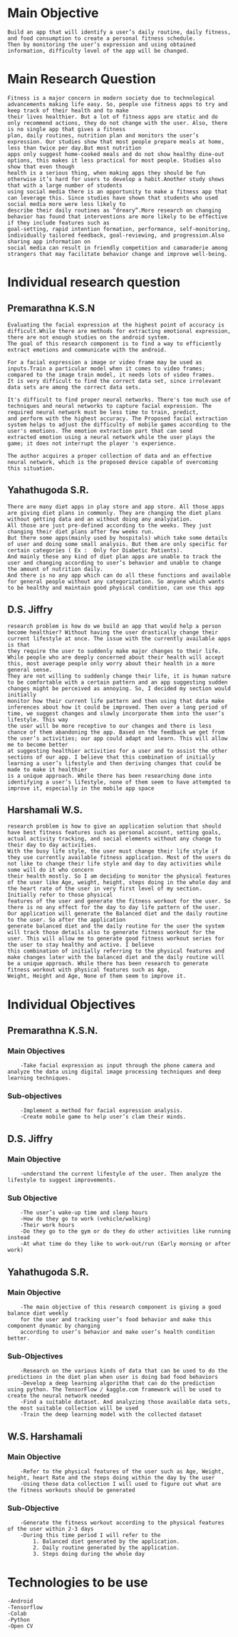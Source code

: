 # Main Objective
    Build an app that will identify a user’s daily routine, daily fitness, and food consumption to create a personal fitness schedule.
    Then by monitoring the user’s expression and using obtained information, difficulty level of the app will be changed.
    
# Main Research Question

    Fitness is a major concern in modern society due to technological advancements making life easy. So, people use fitness apps to try and keep track of their health and to make
    their lives healthier. But a lot of fitness apps are static and do only recommend actions, they do not change with the user. Also, there is no single app that gives a fitness
    plan, daily routines, nutrition plan and monitors the user’s expression. Our studies show that most people prepare meals at home, less than twice per day.But most nutrition
    apps only suggest home-cooked meals and do not show healthy dine-out options, this makes it less practical for most people. Studies also show that even though
    health is a serious thing, when making apps they should be fun otherwise it’s hard for users to develop a habit.Another study shows that with a large number of students
    using social media there is an opportunity to make a fitness app that can leverage this. Since studies have shown that students who used social media more were less likely to
    describe their daily routines as “dreary”.More research on changing behavior has found that interventions are more likely to be effective if they include features such as
    goal-setting, rapid intention formation, performance, self-monitoring, individually tailored feedback, goal-reviewing, and progression.Also sharing app information on
    social media can result in friendly competition and camaraderie among strangers that may facilitate behavior change and improve well-being.
    
# Individual research question
  ## Premarathna K.S.N
    Evaluating the facial expression at the highest point of accuracy is difficult.While there are methods for extracting emotional expression, there are not enough studies on the android system.
    The goal of this research component is to find a way to efficiently extract emotions and communicate with the android.
    
    For a facial expression a image or video frame may be used as inputs.Train a particular model when it comes to video frames; compared to the image train model, it needs lots of video frames.
    It is very difficult to find the correct data set, since irrelevant data sets are among the correct data sets.
    
    It's difficult to find proper neural networks. There's too much use of techniques and neural networks to capture facial expression. The required neural network must be less time to train, predict,
    and perform with the highest accuracy. The Proposed facial extraction system helps to adjust the difficulty of mobile games according to the user's emotions. The emotion extraction part that can send
    extracted emotion using a neural network while the user plays the game; it does not interrupt the player 's experience.
    
    The author acquires a proper collection of data and an effective neural network, which is the proposed device capable of overcoming this situation.
    
  ## Yahathugoda S.R.
    There are many diet apps in play store and app store. All those apps are giving diet plans in commonly. They are changing the diet plans without getting data and an without doing any analyzation.
    All those are just pre-defined according to the weeks. They just changing their diet plans after few weeks run. 
    But there some apps(mainly used by hospitals) which take some details of user and doing some small analysis. But them are only specific for certain categories ( Ex :  Only for Diabetic Patients).  
    And mainly these any kind of diet plan apps are unable to track the user and changing according to user’s behavior and unable to change the amount of nutrition daily. 
    And there is no any app which can do all these functions and available for general people without any categorization. So anyone which wants to be healthy and maintain good physical condition, can use this app
    
    
   ## D.S. Jiffry
    research problem is how do we build an app that would help a person become healthier? Without having the user drastically change their current lifestyle at once. The issue with the currently available apps is that
    they require the user to suddenly make major changes to their life. While people who are deeply concerned about their health will accept this, most average people only worry about their health in a more general sense.
    They are not willing to suddenly change their life, it is human nature to be comfortable with a certain pattern and an app suggesting sudden changes might be perceived as annoying. So, I decided my section would initially
    monitor how their current life pattern and then using that data make inferences about how it could be improved. Then over a long period of time, we suggest changes and slowly incorporate them into the user’s lifestyle. This way
    the user will be more receptive to our changes and there is less chance of them abandoning the app. Based on the feedback we get from the user’s activities; our app could adapt and learn. This will allow me to become better
    at suggesting healthier activities for a user and to assist the other sections of our app. I believe that this combination of initially learning a user’s lifestyle and then deriving changes that could be made to make it healthier
    is a unique approach. While there has been researching done into identifying a user’s lifestyle, none of them seem to have attempted to improve it, especially in the mobile app space
    
    
  ## Harshamali W.S.

    research problem is how to give an application solution that should have best fitness features such as personal account, setting goals, actual activity tracking, and social elements without any change to their day to day activities.
    With the busy life style, the user must change their life style if they use currently available fitness application. Most of the users do not like to change their life style and day to day activities while some will do it who concern
    their health mostly. So I am deciding to monitor the physical features of the user like Age, weight, height, steps doing in the whole day and the heart rate of the user in very first level of my section. Initially refer to those physical
    features of the user and generate the fitness workout for the user. So there is no any effect for the day to day life pattern of the user. Our application will generate the Balanced diet and the daily routine to the user. So after the application
    generate balanced diet and the daily routine for the user the system will track those details also to generate fitness workout for the user. This will allow me to generate good fitness workout series for the user to stay healthy and active. I believe
    this combination of initially referring to the physical features and make changes later with the balanced diet and the daily routine will be a unique approach. While there has been research to generate fitness workout with physical features such as Age,
    Weight, Height and Age, None of them seem to improve it.
    
    
# Individual Objectives
  ## Premarathna K.S.N.
   ### Main Objectives
        -Take facial expression as input through the phone camera and analyze the data using digital image processing techniques and deep learning techniques.
    
   ### Sub-objectives
        -Implement a method for facial expression analysis.
        -Create mobile game to help user’s clam their minds.
        
    
  ## D.S. Jiffry
   ### Main Objective
        -understand the current lifestyle of the user. Then analyze the lifestyle to suggest improvements.
        
   ### Sub Objective
        -The user’s wake-up time and sleep hours
        -How do they go to work (vehicle/walking)
        -Their work hours
        -Do they go to the gym or do they do other activities like running instead
        -At what time do they like to work-out/run (Early morning or after work)
        
        
  ## Yahathugoda S.R.
   ### Main Objective
        -The main objective of this research component is giving a good balance diet weekly
        for the user and tracking user’s food behavior and make this component dynamic by changing
        according to user’s behavior and make user’s health condition better.
        
   ### Sub-Objectives
        -Research on the various kinds of data that can be used to do the predictions in the diet plan when user is doing bad food behaviors
        -Develop a deep learning algorithm that can do the prediction using python. The TensorFlow / kaggle.com framework will be used to create the neural network needed
        -Find a suitable dataset. And analyzing those available data sets, the most suitable collection will be used
        -Train the deep learning model with the collected dataset
        
        
  ## W.S. Harshamali
   ### Main Objective
        -Refer to the physical features of the user such as Age, Weight, height, heart Rate and the steps doing within the day by the user
        -Using these data collection I will used to figure out what are the fitness workouts should be generated
        
   ### Sub-Objective
        -Generate the fitness workout according to the physical features of the user within 2-3 days
        -During this time period I will refer to the 
		    1. Balanced diet generated by the application.
		    2. Daily routine generated by the application.
		    3. Steps doing during the whole day

# Technologies to be use
    -Android
    -Tensorflow
    -Colab
    -Python
    -Open CV
    
